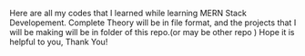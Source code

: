 Here are all my codes that I learned while learning MERN Stack Developement.
Complete Theory will be in file format,
and the projects that I will be making will be in folder of this repo.(or may be other repo )
Hope it is helpful to you,
Thank You!
